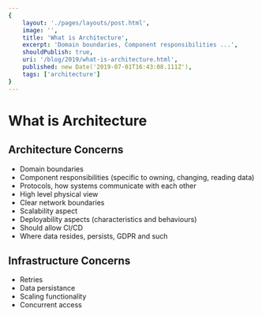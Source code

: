 ```yaml
---
{
    layout: './pages/layouts/post.html',
    image: '',
    title: 'What is Architecture',
    excerpt: 'Domain boundaries, Component responsibilities ...',
    shouldPublish: true,
    uri: '/blog/2019/what-is-architecture.html',
    published: new Date('2019-07-01T16:43:08.111Z'),
    tags: ['architecture']
}
---
```

# What is Architecture

## Architecture Concerns

- Domain boundaries
- Component responsibilities (specific to owning, changing, reading data)
- Protocols, how systems communicate with each other
- High level physical view
- Clear network boundaries
- Scalability aspect
- Deployability aspects (characteristics and behaviours)
- Should allow CI/CD
- Where data resides, persists, GDPR and such

## Infrastructure Concerns
- Retries
- Data persistance
- Scaling functionality
- Concurrent access
